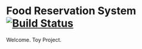 # Food Reservation System [![Build Status](https://www.travis-ci.org/ballgaveship/food_reservation_system_server.svg?branch=master)](https://www.travis-ci.org/ballgaveship/food_reservation_system_server)

Welcome. Toy Project.

